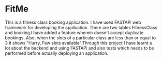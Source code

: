 # FitMe
This is a fitness class booking application. I have used FASTAPI web framework for developing the application. There are two tables FitnessClass and booking.I have added a feature wherein doesn't accept duplicate bookings. Also, when the slots of a particular class are less than or equal to 3 it shows "Hurry, Few slots available".Through this project I have learnt a lot about the backend and using FASTAPI and also tests which needs to be performed before actually deploying an application.

